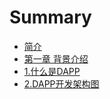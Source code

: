 # Summary

* [简介](README.md)
* [第一章 背景介绍](背景介绍/0.Dapp介绍.md)
 * [1.什么是DAPP](背景介绍/1.什么是DAPP.md)
 * [2.DAPP开发架构图](背景介绍/2.DAPP开发架构图.md)






